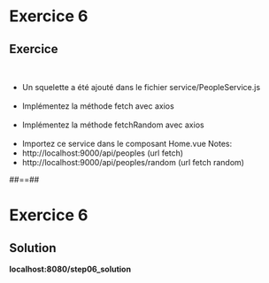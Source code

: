 <!-- .slide: class="exercice" -->
# Exercice 6
## Exercice
<br>

- Un squelette a été ajouté dans le fichier service/PeopleService.js<br><br>
- Implémentez la méthode fetch avec axios<br><br>
- Implémentez la méthode fetchRandom avec axios<br><br>
- Importez ce service dans le composant Home.vue
Notes: 
 -  http://localhost:9000/api/peoples (url fetch)
 -  http://localhost:9000/api/peoples/random (url fetch random)

 ##==##

 <!-- .slide: class="exercice" -->
 # Exercice 6
 ## Solution
 __localhost:8080/step06_solution__
 <!-- .element: class="full-center" -->
